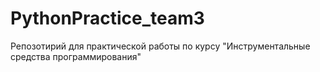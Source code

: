 # PythonPractice_team3
Репозотирий для практической работы по курсу "Инструментальные средства программирования"
